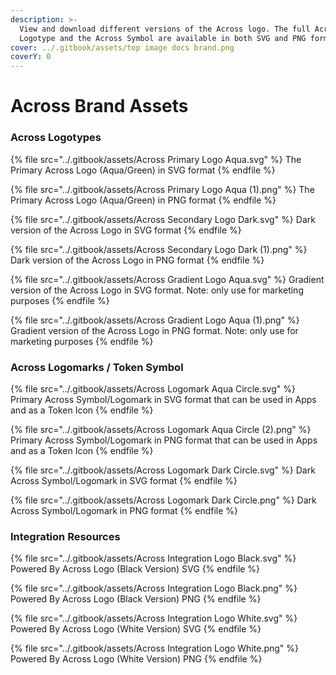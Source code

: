 ```yaml
---
description: >-
  View and download different versions of the Across logo. The full Across
  Logotype and the Across Symbol are available in both SVG and PNG formats.
cover: ../.gitbook/assets/top image docs brand.png
coverY: 0
---
```


# Across Brand Assets

### Across Logotypes

{% file src="../.gitbook/assets/Across Primary Logo Aqua.svg" %}
The Primary Across Logo (Aqua/Green) in SVG format
{% endfile %}

{% file src="../.gitbook/assets/Across Primary Logo Aqua (1).png" %}
The Primary Across Logo (Aqua/Green) in PNG format
{% endfile %}

{% file src="../.gitbook/assets/Across Secondary Logo Dark.svg" %}
Dark version of the Across Logo in SVG format
{% endfile %}

{% file src="../.gitbook/assets/Across Secondary Logo Dark (1).png" %}
Dark version of the Across Logo in PNG format
{% endfile %}

{% file src="../.gitbook/assets/Across Gradient Logo Aqua.svg" %}
Gradient version of the Across Logo in SVG format. Note: only use for marketing purposes
{% endfile %}

{% file src="../.gitbook/assets/Across Gradient Logo Aqua (1).png" %}
Gradient version of the Across Logo in PNG format. Note: only use for marketing purposes
{% endfile %}



### Across Logomarks / Token Symbol

{% file src="../.gitbook/assets/Across Logomark Aqua Circle.svg" %}
Primary Across Symbol/Logomark in SVG format that can be used in Apps and as a Token Icon
{% endfile %}

{% file src="../.gitbook/assets/Across Logomark Aqua Circle (2).png" %}
Primary Across Symbol/Logomark in PNG format that can be used in Apps and as a Token Icon
{% endfile %}

{% file src="../.gitbook/assets/Across Logomark Dark Circle.svg" %}
Dark Across Symbol/Logomark in SVG format
{% endfile %}

{% file src="../.gitbook/assets/Across Logomark Dark Circle.png" %}
Dark Across Symbol/Logomark in PNG format
{% endfile %}

### Integration Resources

{% file src="../.gitbook/assets/Across Integration Logo Black.svg" %}
Powered By Across Logo (Black Version) SVG
{% endfile %}

{% file src="../.gitbook/assets/Across Integration Logo Black.png" %}
Powered By Across Logo (Black Version) PNG
{% endfile %}

{% file src="../.gitbook/assets/Across Integration Logo White.svg" %}
Powered By Across Logo (White Version) SVG
{% endfile %}

{% file src="../.gitbook/assets/Across Integration Logo White.png" %}
Powered By Across Logo (White Version) PNG
{% endfile %}
